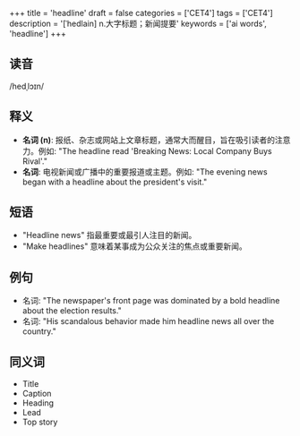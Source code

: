 +++
title = 'headline'
draft = false
categories = ['CET4']
tags = ['CET4']
description = '[ˈhedlain] n.大字标题；新闻提要'
keywords = ['ai words', 'headline']
+++

## 读音
/hedˌlɔɪn/

## 释义
- **名词 (n)**: 报纸、杂志或网站上文章标题，通常大而醒目，旨在吸引读者的注意力。例如: "The headline read 'Breaking News: Local Company Buys Rival'."
- **名词**: 电视新闻或广播中的重要报道或主题。例如: "The evening news began with a headline about the president's visit."

## 短语
- "Headline news" 指最重要或最引人注目的新闻。
- "Make headlines" 意味着某事成为公众关注的焦点或重要新闻。

## 例句
- 名词: "The newspaper's front page was dominated by a bold headline about the election results."
- 名词: "His scandalous behavior made him headline news all over the country."

## 同义词
- Title
- Caption
- Heading
- Lead
- Top story
